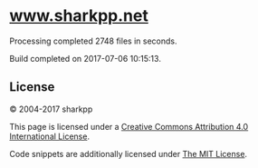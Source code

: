 # www.sharkpp.net

Processing completed 2748 files in  seconds.

Build completed on 2017-07-06 10:15:13.

## License

&copy; 2004-2017 sharkpp

This page is licensed under a [Creative Commons Attribution 4.0 International License](http://creativecommons.org/licenses/by/4.0/).

Code snippets are additionally licensed under [The MIT License](http://opensource.org/licenses/MIT).
